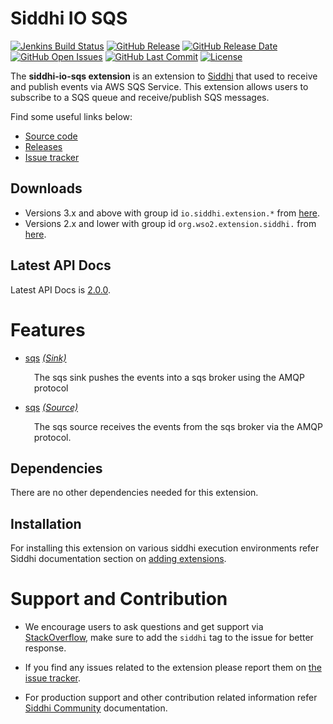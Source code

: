 Siddhi IO SQS
======================================

[![Jenkins Build Status](https://wso2.org/jenkins/job/siddhi/job/siddhi-io-sqs/badge/icon)](https://wso2.org/jenkins/job/siddhi/job/siddhi-io-sqs/)
[![GitHub Release](https://img.shields.io/github/release/siddhi-io/siddhi-io-sqs.svg)](https://github.com/siddhi-io/siddhi-io-sqs/releases)
[![GitHub Release Date](https://img.shields.io/github/release-date/siddhi-io/siddhi-io-sqs.svg)](https://github.com/siddhi-io/siddhi-io-sqs/releases)
[![GitHub Open Issues](https://img.shields.io/github/issues-raw/siddhi-io/siddhi-io-sqs.svg)](https://github.com/siddhi-io/siddhi-io-sqs/issues)
[![GitHub Last Commit](https://img.shields.io/github/last-commit/siddhi-io/siddhi-io-sqs.svg)](https://github.com/siddhi-io/siddhi-io-sqs/commits/master)
[![License](https://img.shields.io/badge/License-Apache%202.0-blue.svg)](https://opensource.org/licenses/Apache-2.0)

The **siddhi-io-sqs extension** is an extension to <a target="_blank" href="https://wso2.github.io/siddhi">Siddhi</a> 
that used to receive and publish events via AWS SQS Service. This extension allows users to subscribe to a SQS queue 
and receive/publish SQS messages.

Find some useful links below:

* <a target="_blank" href="https://github.com/wso2-extensions/siddhi-io-sqs">Source code</a>
* <a target="_blank" href="https://github.com/wso2-extensions/siddhi-io-sqs/releases">Releases</a>
* <a target="_blank" href="https://github.com/wso2-extensions/siddhi-io-sqs/issues">Issue tracker</a>

## Downloads
* Versions 3.x and above with group id `io.siddhi.extension.*` from <a target="_blank" href="https://mvnrepository.com/artifact/io.siddhi.extension.io.sqs/siddhi-io-sqs/">here</a>.
* Versions 2.x and lower with group id `org.wso2.extension.siddhi.` from  <a target="_blank" href="https://mvnrepository.com/artifact/org.wso2.extension.siddhi.io.sqs/siddhi-io-sqs">here</a>.

## Latest API Docs 

Latest API Docs is <a target="_blank" href="https://wso2-extensions.github.io/siddhi-io-sqs/api/2.0.0">2.0.0</a>.

# Features

* <a target="_blank" href="https://wso2-extensions.github.io/siddhi-io-sqs/api/2.0.0/#sqs-sink">sqs</a> *<a target="_blank" href="http://siddhi.io/documentation/siddhi-5.x/query-guide-5.x/#sink">(Sink)</a>*<br><div style="padding-left: 1em;"><p>The sqs sink pushes the events into a sqs broker using the AMQP protocol</p></div>
* <a target="_blank" href="https://wso2-extensions.github.io/siddhi-io-sqs/api/2.0.0/#sqs-source">sqs</a> *<a target="_blank" href="http://siddhi.io/documentation/siddhi-5.x/query-guide-5.x/#source">(Source)</a>*<br><div style="padding-left: 1em;"><p>The sqs source receives the events from the sqs broker via the AMQP protocol. </p></div>

## Dependencies
There are no other dependencies needed for this extension.

## Installation
For installing this extension on various siddhi execution environments refer Siddhi documentation section on <a target="_blank" href="https://siddhi.io/redirect/add-extensions.html">adding extensions</a>.

# Support and Contribution

* We encourage users to ask questions and get support via <a target="_blank" href="https://stackoverflow.com/questions/tagged/siddhi">StackOverflow</a>, make sure to add the `siddhi` tag to the issue for better response.

* If you find any issues related to the extension please report them on <a target="_blank" href="https://github.com/siddhi-io/siddhi-execution-string/issues">the issue tracker</a>.

* For production support and other contribution related information refer <a target="_blank" href="https://siddhi.io/community/">Siddhi Community</a> documentation.

